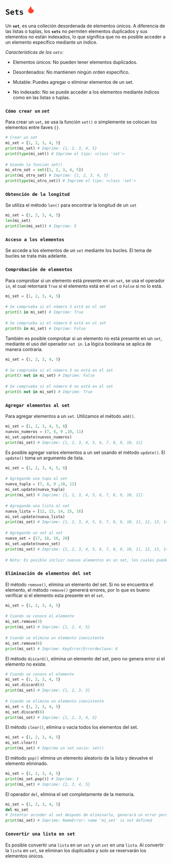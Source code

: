 # `Sets` ![icon_sets](/assets/img/icon_6.png)

Un **`set`**, es una colleción desordenada de elementos únicos. A diferencia de las listas o tuplas, los **`sets`** no permiten elementos duplicados y sus elementos no están indexados, lo que significa que no es posible acceder a un elemento específico mediante un índice.

_Características de los `sets`_:

- Elementos únicos: No pueden tener elementos duplicados.

- Desordenados: No mantienen ningún orden específico.

- Mutable: Puedes agregar o eliminar elementos de un set.

- No indexado: No se puede acceder a los elementos mediante índices como en las listas o tuplas.

### `Cómo crear un` _`set`_

Para crear un `set`, se usa la función `set()` o simplemente se colocan los elementos entre llaves `{}`.

```py
# Crear un set
mi_set = {1, 2, 3, 4, 5}
print(mi_set) # Imprime: {1, 2, 3, 4, 5}
print(type(mi_set)) # Imprime el tipo: <class 'set'>

# Usando la función set()
mi_otro_set = set([1, 2, 3, 4, 5])
print(mi_otro_set) # Imprime: {1, 2, 3, 4, 5}
print(type(mi_otro_set)) # Imprime el tipo: <class 'set'>
```

### `Obtención de la longitud`

Se utiliza el método `len()` para encontrar la longitud de un `set`

```py
mi_set = {1, 2, 3, 4, 5}
len(mi_set)
print(len(mi_set)) # Imprime: 5
```

### `Acceso a los elementos`

Se accede a los elementos de un `set` mediante los bucles. El tema de bucles se trata más adelante.

### `Comprobación de elementos`

Para comprobar si un elemento está presente en un `set`, se usa el operador `in`, el cual retornará `True` si el elemento está en el `set` o `False` si no lo está.

```py
mi_set = {1, 2, 3, 4, 5}

# Se comprueba si el número 3 está en el set
print(3 in mi_set) # Imprime: True

# Se comprueba si el número 6 está en el set
print(6 in mi_set) # Imprime: False
```

También es posible comprobar si un elemento no está presente en un `set`, mediante el uso del operador `not in`. La lógica booleana se aplica de manera contraria.

```py
mi_set = {1, 2, 3, 4, 5}

# Se comprueba si el número 3 no está en el set
print(3 not in mi_set) # Imprime: False

# Se comprueba si el número 6 no está en el set
print(6 not in mi_set) # Imprime: True
```

### `Agregar elementos al set`

Para agregar elementos a un `set`. Utilizamos el método `add()`.

```py
mi_set = {1, 2, 3, 4, 5, 6}
nuevos_numeros = (7, 8, 9 ,10, 11)
mi_set.update(nuevos_numeros)
print(mi_set) # Imprime: {1, 2, 3, 4, 5, 6, 7, 8, 9, 10, 11}
```

Es posible agregar varios elementos a un set usando el método `update()`. El `update()` toma un argumento de lista.

```py
mi_set = {1, 2, 3, 4, 5, 6}

# Agregando una tupa al set
nueva_tupla = (7, 8, 9 ,10, 11)
mi_set.update(nueva_tupla)
print(mi_set) # Imprime: {1, 2, 3, 4, 5, 6, 7, 8, 9, 10, 11}.

# Agregando una lista al set
nueva_lista = [12, 13, 14, 15, 16]
mi_set.update(nueva_lista)
print(mi_set) # Imprime: {1, 2, 3, 4, 5, 6, 7, 8, 9, 10, 11, 12, 13, 14, 15, 16}

# Agregando un set al set
nuevo_set = {17, 18, 19, 20}
mi_set.update(nuevo_set)
print(mi_set) # Imprime: {1, 2, 3, 4, 5, 6, 7, 8, 9, 10, 11, 12, 13, 14, 15, 16, 17, 18, 19, 20}

# Nota: Es posible incluir nuevos elementos en un set, los cuales pueden venir de listas, tuplas, set, etc.
```

### `Eliminación de elementos del set`

El método `remove()`, elimina un elemento del set. Si no se encuentra el elemento, el método `remove()` genererá errores, por lo que es bueno verificar si el elemento esta presente en el `set`.

```py
mi_set = {1, 2, 3, 4, 5}

# Cuando se conoce el elemento
mi_set.remove(3)
print(mi_set) # Imprime: {1, 2, 4, 5}

# Cuando se elimina un elemento inexistente
mi_set.remove(6)
print(mi_set) # Imprime: KeyError/Errordeclave: 6
```

El método `discard()`, elimina un elemento del set, pero no genera error si el elemento no existe. 

```py
# Cuando se conoce el elemento
mi_set = {1, 2, 3, 4, 5}
mi_set.discard(4)
print(mi_set) # Imprime: {1, 2, 3, 5}

# Cuando se elimina un elemento inexistente
mi_set = {1, 2, 3, 4, 5}
mi_set.discard(6)
print(mi_set) # Imprime: {1, 2, 3, 4, 5}
```

El método `clear()`, elimina o vacia todos los elementos del set.

```py
mi_set = {1, 2, 3, 4, 5}
mi_set.clear()
print(mi_set) # Impirme un set vacío: set()
```

El método `pop()` elimina un elemento aleatorio de la lista y devuelve el elemento eliminado.

```py
mi_set = {1, 2, 3, 4, 5}
print(mi_set.pop()) # Imprime: 1
print(mi_set) # Imprime: {2, 3, 4, 5}
```

El operador `del`, elimina el set completamente de la memoria.

```py
mi_set = {1, 2, 3, 4, 5}
del mi_set
# Intentar acceder al set después de eliminarlo, generará un error porque el set ya no existe
print(mi_set) # Imprime: NameError: name 'mi_set' is not defined
```

### `Convertir una lista en set`

Es posible convertir una `lista` en un `set` y un `set` en una `lista`. Al convertir la `lista` en `set`, se eliminan los duplicados y solo se reservarán los elementos únicos. 
